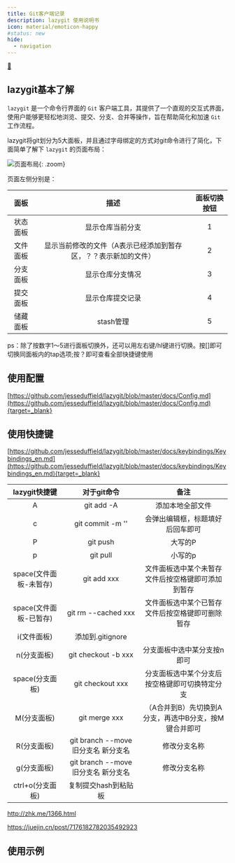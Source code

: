 ```yaml
---
title: Git客户端记录
description: lazygit 使用说明书
icon: material/emoticon-happy
#status: new
hide:
  - navigation
---
```


[ :fishing_pole_and_fish: ](/)


## lazygit基本了解

`lazygit` 是一个命令行界面的 `Git` 客户端工具，其提供了一个直观的交互式界面，使用户能够更轻松地浏览、提交、分支、合并等操作，旨在帮助简化和加速 `Git` 工作流程。

lazygit将git划分为5大面板，并且通过字母绑定的方式对git命令进行了简化，下面简单了解下 `lazygit` 的页面布局：

![页面布局](../image/compressed_1714831380.png){: .zoom}

页面左侧分别是：

| 面板      | 描述 | 面板切换按钮     |
| :---:        |    :----:   |          :---: |
| 状态面板      | 显示仓库当前分支       | 1   |
| 文件面板   | 显示当前修改的文件（A表示已经添加到暂存区，？？表示新加的文件）        | 2      |
| 分支面板   | 显示仓库分支情况        | 3      |
| 提交面板   | 显示仓库提交记录        | 4      |
| 储藏面板   | stash管理        | 5      |

ps：除了按数字1～5进行面板切换外，还可以用左右键/hl键进行切换。按[]即可切换同面板内的tap选项;按？即可查看全部快捷键使用

<!-- more -->

## 使用配置

[https://github.com/jesseduffield/lazygit/blob/master/docs/Config.md](https://github.com/jesseduffield/lazygit/blob/master/docs/Config.md){target=_blank}

## 使用快捷键

[https://github.com/jesseduffield/lazygit/blob/master/docs/keybindings/Keybindings_en.md](https://github.com/jesseduffield/lazygit/blob/master/docs/keybindings/Keybindings_en.md){target=_blank}

| lazygit快捷键      | 对于git命令 | 备注     |
| :---:        |    :----:   |          :---: |
| A      | git add -A       | 添加本地全部文件   |
| c   | git commit -m ''        |  会弹出编辑框，标题填好后回车即可      |
| P   | git push        |   大写的P    |
| p   | git pull        | 小写的p      |
| space(文件面板-未暂存)   | git add xxx        | 文件面板选中某个未暂存文件后按空格键即可添加到暂存      |
| space(文件面板-已暂存)   | git rm --cached xxx        | 文件面板选中某个已暂存文件后按空格键即可删除暂存      |
| i(文件面板)   | 添加到.gitignore        |       |
| n(分支面板)   | git checkout -b xxx        | 分支面板中选中某分支按n即可      |
| space(分支面板)   | git checkout xxx        | 分支面板选中某个分支后按空格键即可切换特定分支      |
| M(分支面板)   | git merge xxx        |   （A合并到B）先切换到A分支，再选中B分支，按M键合并即可    |
| R(分支面板)   | git branch --move 旧分支名 新分支名        |   修改分支名称    |
| g(分支面板)   | git branch --move 旧分支名 新分支名        |   修改分支名称    |
| ctrl+o(分支面板)   | 复制提交hash到粘贴板        |      |

http://zhk.me/1366.html

https://juejin.cn/post/7176182782035492923

## 使用示例


